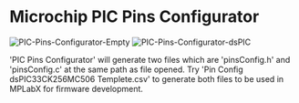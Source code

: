 # Microchip PIC Pins Configurator

![PIC-Pins-Configurator-Empty](https://github.com/user-attachments/assets/2912245e-120b-4bff-be78-b23041697c23)
![PIC-Pins-Configurator-dsPIC](https://github.com/user-attachments/assets/8d2daa17-1ae8-497e-b039-4ee3cc9a2d2b)

'PIC Pins Configurator' will generate two files which are 'pinsConfig.h' and 'pinsConfig.c' at the same path as file opened. 
Try 'Pin Config dsPIC33CK256MC506 Templete.csv' to generate both files to be used in MPLabX for firmware development.
<br/>

<br/>

